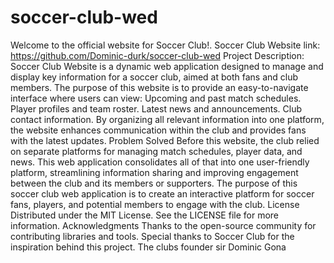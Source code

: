 # soccer-club-wed
Welcome to the official website for Soccer Club!.
Soccer Club Website link: https://github.com/Dominic-durk/soccer-club-wed
Project Description: Soccer Club Website is a dynamic web application designed to manage and display key information for a soccer club, aimed at both fans and club members. The purpose of this website is to provide an easy-to-navigate interface where users can view:
                    Upcoming and past match schedules.
                    Player profiles and team roster.
                    Latest news and announcements.
                    Club contact information.
By organizing all relevant information into one platform, the website enhances communication within the club and provides fans with the latest updates.
Problem Solved
Before this website, the club relied on separate platforms for managing match schedules, player data, and news. This web application consolidates all of that into one user-friendly platform, streamlining information sharing and improving engagement between the club and its members or supporters.
The purpose of this soccer club web application is to create an interactive platform for soccer fans, players, and potential members to engage with the club.
License
Distributed under the MIT License. See the LICENSE file for more information.
Acknowledgments
Thanks to the open-source community for contributing libraries and tools.
Special thanks to Soccer Club for the inspiration behind this project.
The clubs founder sir Dominic Gona

